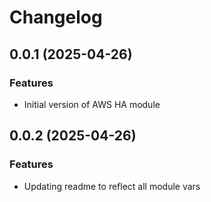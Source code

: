 # Changelog

## 0.0.1 (2025-04-26)

### Features
- Initial version of AWS HA module

## 0.0.2 (2025-04-26)

### Features
- Updating readme to reflect all module vars
